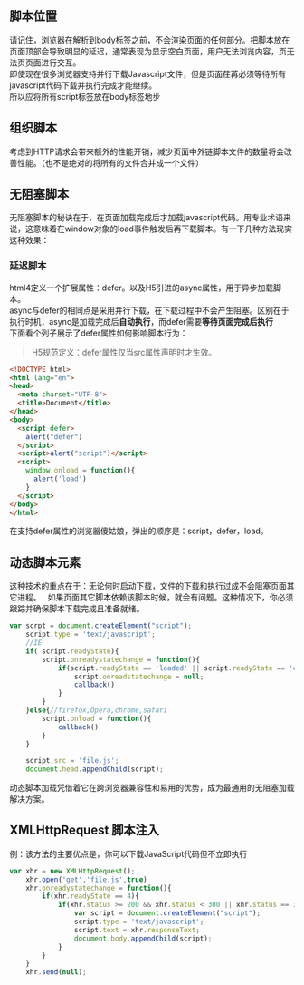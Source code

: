 ## 脚本位置
请记住，浏览器在解析到body标签之前，不会渲染页面的任何部分。把脚本放在页面顶部会导致明显的延迟，通常表现为显示空白页面，用户无法浏览内容，页无法页页面进行交互。  
即使现在很多浏览器支持并行下载Javascript文件，但是页面荏苒必须等待所有javascript代码下载并执行完成才能继续。  
所以应将所有script标签放在body标签地步

## 组织脚本

考虑到HTTP请求会带来额外的性能开销，减少页面中外链脚本文件的数量将会改善性能。（也不是绝对的将所有的文件合并成一个文件）

## 无阻塞脚本

无阻塞脚本的秘诀在于，在页面加载完成后才加载javascript代码。用专业术语来说，这意味着在window对象的load事件触发后再下载脚本。有一下几种方法现实这种效果：

###  延迟脚本
html4定义一个扩展属性：defer。以及H5引进的async属性，用于异步加载脚本。  
async与defer的相同点是采用并行下载，在下载过程中不会产生阻塞。区别在于执行时机，async是加载完成后**自动执行**，而defer需要**等待页面完成后执行**  
下面看个列子展示了defer属性如何影响脚本行为：
> H5规范定义：defer属性仅当src属性声明时才生效。
```html
<!DOCTYPE html>
<html lang="en">
<head>
  <meta charset="UTF-8">
  <title>Document</title>
</head>
<body>
  <script defer>
    alert("defer")
  </script>
  <script>alert("script")</script>
  <script>
    window.onload = function(){
      alert('load')
    }
  </script>
</body>
</html>
```
在支持defer属性的浏览器傻姑娘，弹出的顺序是：script，defer，load。

## 动态脚本元素
这种技术的重点在于：无论何时启动下载，文件的下载和执行过成不会阻塞页面其它进程。  
如果页面其它脚本依赖该脚本时候，就会有问题。这种情况下，你必须跟踪并确保脚本下载完成且准备就绪。  

```javascript
var scrpt = document.createElement("script");
	script.type = 'text/javascript';
	//IE
	if( script.readyState){
		script.onreadystatechange = function(){
			if(script.readyState == 'loaded' || script.readyState == 'complete'){
				script.onreadstatechange = null;
				callback()
			}
		}
	}else{//firefox,Opera,chrome,safari
		script.onload = function(){
			callback()
		}
	}
	
	script.src = 'file.js';
	document.head.appendChild(script);
```
动态脚本加载凭借着它在跨浏览器兼容性和易用的优势，成为最通用的无阻塞加载解决方案。

## XMLHttpRequest 脚本注入

例：该方法的主要优点是，你可以下载JavaScript代码但不立即执行
```javascript
var xhr = new XMLHttpRequest();
	xhr.open('get','file.js',true)
	xhr.onreadystatechange = function(){
		if(xhr.readyState == 4){
			if(xhr.status >= 200 && xhr.status < 300 || xhr.status == 304){
				var script = document.createElement("script");
				script.type = 'text/javascript';
				script.text = xhr.responseText;
				document.body.appendChild(script);
			}
		}
	}
	xhr.send(null);
```
